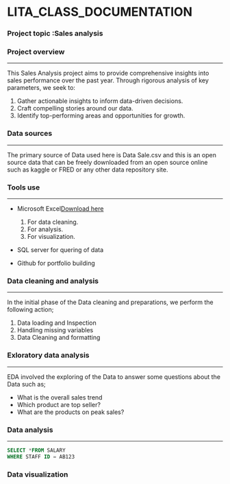 # LITA_CLASS_DOCUMENTATION

### Project topic :Sales analysis

### Project overview 
---
This Sales Analysis project aims to provide comprehensive insights into sales performance over the past year. Through rigorous analysis of key parameters, we seek to:

1. Gather actionable insights to inform data-driven decisions.
2. Craft compelling stories around our data.
3. Identify top-performing areas and opportunities for growth.

### Data sources
---
The primary source of Data used here is Data Sale.csv and this is an open source data that can be freely downloaded from an open source online such as kaggle or FRED or any other data repository site.

### Tools use
---
- Microsoft Excel[Download here](https://www.microsoft.com)
  
  1. For data cleaning.
  2. For analysis.
  3. For visualization.
  
- SQL server for quering of data
- Github for portfolio building

### Data cleaning and analysis
---
In the initial phase of the Data cleaning and preparations, we perform the following action;

1. Data loading and Inspection
2. Handling missing variables
3. Data Cleaning and formatting

### Exloratory data analysis
---
EDA involved the exploring of the Data to answer some questions about the Data such as;

- What is the overall sales trend
- Which product are top seller?
- What are the products on peak sales?
  
### Data analysis 
---
``` SQL
SELECT *FROM SALARY
WHERE STAFF ID = AB123
```

### Data visualization 
